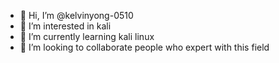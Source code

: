 - 👋 Hi, I’m @kelvinyong-0510
- 👀 I’m interested in kali
- 🌱 I’m currently learning kali linux
- 💞️ I’m looking to collaborate people who expert with this field

<!---
kelvinyong-0510/kelvinyong-0510 is a ✨ special ✨ repository because its `README.md` (this file) appears on your GitHub profile.
You can click the Preview link to take a look at your changes.
--->
